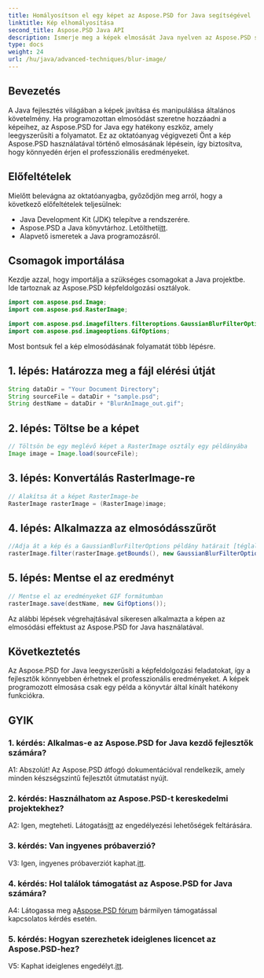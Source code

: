 ```yaml
---
title: Homályosítson el egy képet az Aspose.PSD for Java segítségével
linktitle: Kép elhomályosítása
second_title: Aspose.PSD Java API
description: Ismerje meg a képek elmosását Java nyelven az Aspose.PSD segítségével. Kövesse lépésről lépésre útmutatónkat a professzionális eredményekért.
type: docs
weight: 24
url: /hu/java/advanced-techniques/blur-image/
---
```

## Bevezetés

A Java fejlesztés világában a képek javítása és manipulálása általános követelmény. Ha programozottan elmosódást szeretne hozzáadni a képeihez, az Aspose.PSD for Java egy hatékony eszköz, amely leegyszerűsíti a folyamatot. Ez az oktatóanyag végigvezeti Önt a kép Aspose.PSD használatával történő elmosásának lépésein, így biztosítva, hogy könnyedén érjen el professzionális eredményeket.

## Előfeltételek

Mielőtt belevágna az oktatóanyagba, győződjön meg arról, hogy a következő előfeltételek teljesülnek:

- Java Development Kit (JDK) telepítve a rendszerére.
-  Aspose.PSD a Java könyvtárhoz. Letöltheti[itt](https://releases.aspose.com/psd/java/).
- Alapvető ismeretek a Java programozásról.

## Csomagok importálása

Kezdje azzal, hogy importálja a szükséges csomagokat a Java projektbe. Ide tartoznak az Aspose.PSD képfeldolgozási osztályok.

```java
import com.aspose.psd.Image;
import com.aspose.psd.RasterImage;

import com.aspose.psd.imagefilters.filteroptions.GaussianBlurFilterOptions;
import com.aspose.psd.imageoptions.GifOptions;
```

Most bontsuk fel a kép elmosódásának folyamatát több lépésre.

## 1. lépés: Határozza meg a fájl elérési útját

```java
String dataDir = "Your Document Directory";
String sourceFile = dataDir + "sample.psd";
String destName = dataDir + "BlurAnImage_out.gif";
```

## 2. lépés: Töltse be a képet

```java
// Töltsön be egy meglévő képet a RasterImage osztály egy példányába
Image image = Image.load(sourceFile);
```

## 3. lépés: Konvertálás RasterImage-re

```java
// Alakítsa át a képet RasterImage-be
RasterImage rasterImage = (RasterImage)image;
```

## 4. lépés: Alkalmazza az elmosódásszűrőt

```java
//Adja át a kép és a GaussianBlurFilterOptions példány határait [téglalap] a szűrő metódusnak
rasterImage.filter(rasterImage.getBounds(), new GaussianBlurFilterOptions(15, 15));
```

## 5. lépés: Mentse el az eredményt

```java
// Mentse el az eredményeket GIF formátumban
rasterImage.save(destName, new GifOptions());
```

Az alábbi lépések végrehajtásával sikeresen alkalmazta a képen az elmosódási effektust az Aspose.PSD for Java használatával.

## Következtetés

Az Aspose.PSD for Java leegyszerűsíti a képfeldolgozási feladatokat, így a fejlesztők könnyebben érhetnek el professzionális eredményeket. A képek programozott elmosása csak egy példa a könyvtár által kínált hatékony funkciókra.

## GYIK

### 1. kérdés: Alkalmas-e az Aspose.PSD for Java kezdő fejlesztők számára?

A1: Abszolút! Az Aspose.PSD átfogó dokumentációval rendelkezik, amely minden készségszintű fejlesztőt útmutatást nyújt.

### 2. kérdés: Használhatom az Aspose.PSD-t kereskedelmi projektekhez?

 A2: Igen, megteheti. Látogatás[itt](https://purchase.aspose.com/buy) az engedélyezési lehetőségek feltárására.

### 3. kérdés: Van ingyenes próbaverzió?

 V3: Igen, ingyenes próbaverziót kaphat.[itt](https://releases.aspose.com/).

### 4. kérdés: Hol találok támogatást az Aspose.PSD for Java számára?

 A4: Látogassa meg a[Aspose.PSD fórum](https://forum.aspose.com/c/psd/34) bármilyen támogatással kapcsolatos kérdés esetén.

### 5. kérdés: Hogyan szerezhetek ideiglenes licencet az Aspose.PSD-hez?

 V5: Kaphat ideiglenes engedélyt.[itt](https://purchase.aspose.com/temporary-license/).